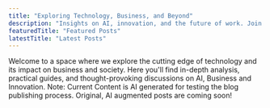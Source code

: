 ```yaml
---
title: "Exploring Technology, Business, and Beyond"
description: "Insights on AI, innovation, and the future of work. Join me on a journey through the intersection of technology and business."
featuredTitle: "Featured Posts"
latestTitle: "Latest Posts"
---
```

Welcome to a space where we explore the cutting edge of technology and its impact on business and society. Here you'll find in-depth analysis, practical guides, and thought-provoking discussions on AI, Business and Innovation. Note: Current Content is AI generated for testing the blog publishing process. Original, AI augmented posts are coming soon!
